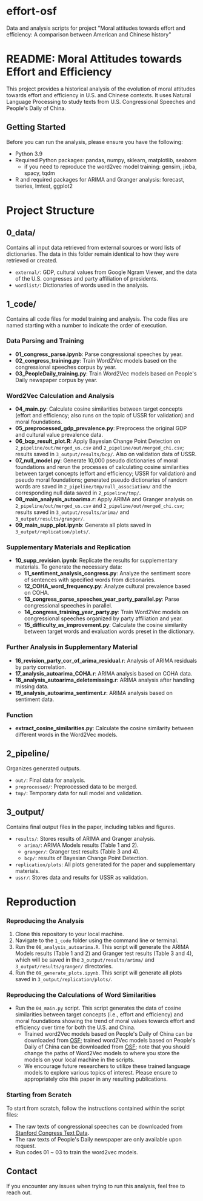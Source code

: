 # effort-osf
Data and analysis scripts for project "Moral attitudes towards effort and efficiency:
A comparison between American and Chinese history"

# README: Moral Attitudes towards Effort and Efficiency

This project provides a historical analysis of the evolution of moral attitudes towards effort and efficiency in U.S. and Chinese contexts. It uses Natural Language Processing to study texts from U.S. Congressional Speeches and People's Daily of China.

## Getting Started

Before you can run the analysis, please ensure you have the following:

- Python 3.9
- Required Python packages: pandas, numpy, sklearn, matplotlib, seaborn
    - if you need to reproduce the word2vec model training: gensim, jieba, spacy, tqdm
- R and required packages for ARIMA and Granger analysis: forecast, tseries, lmtest, ggplot2

# Project Structure
## 0_data/
Contains all input data retrieved from external sources or word lists of dictionaries. The data in this folder remain identical to how they were retrieved or created.
  - `external/`: GDP, cultural values from Google Ngram Viewer, and the data of the U.S. congresses and party affiliation of presidents.
  - `wordlist/`: Dictionaries of words used in the analysis.


## 1_code/
Contains all code files for model training and analysis. The code files are named starting with a number to indicate the order of execution.

### Data Parsing and Training
- **01_congress_parse.ipynb**: Parse congressional speeches by year.
- **02_congress_training.py**: Train Word2Vec models based on the congressional speeches corpus by year.
- **03_PeopleDaily_training.py**: Train Word2Vec models based on People's Daily newspaper corpus by year.

### Word2Vec Calculation and Analysis
- **04_main.py**: Calculate cosine similarities between target concepts (effort and efficiency; also runs on the topic of USSR for validation) and moral foundations.
- **05_preprocessed_gdp_prevalence.py**: Preprocess the original GDP and cultural value prevalence data.
- **06_bcp_result_plot.R**: Apply Bayesian Change Point Detection on `2_pipeline/out/merged_us.csv` and `2_pipeline/out/merged_chi.csv`; results saved in `3_output/results/bcp/`. Also on validation data of USSR.
- **07_null_model.py**: Generate 10,000 pseudo dictionaries of moral foundations and rerun the processes of calculating cosine similarities between target concepts (effort and efficiency; USSR for validation) and pseudo moral foundations; generated pseudo dictionaries of random words are saved in `2_pipeline/tmp/null_association/` and the corresponding null data saved in `2_pipeline/tmp/`.
- **08_main_analysis_autoarima.r**: Apply ARIMA and Granger analysis on `2_pipeline/out/merged_us.csv` and `2_pipeline/out/merged_chi.csv`; results saved in `3_output/results/arima/` and `3_output/results/granger/`.
- **09_main_supp_plot.ipynb**: Generate all plots saved in `3_output/replication/plots/`.

### Supplementary Materials and Replication
- **10_supp_revision.ipynb**: Replicate the results for supplementary materials. To generate the necessary data:
  - **11_sentiment_analysis_congress.py**: Analyze the sentiment score of sentences with specified words from dictionaries.
  - **12_COHA_word_frequency.py**: Analyze cultural prevalence based on COHA.
  - **13_congress_parse_speeches_year_party_parallel.py**: Parse congressional speeches in parallel.
  - **14_congress_training_year_party.py**: Train Word2Vec models on congressional speeches organized by party affiliation and year.
  - **15_difficulty_as_improvement.py**: Calculate the cosine similarity between target words and evaluation words preset in the dictionary.

### Further Analysis in Supplementary Material
- **16_revision_party_cor_of_arima_residual.r**: Analysis of ARIMA residuals by party correlation.
- **17_analysis_autoarima_COHA.r**: ARIMA analysis based on COHA data.
- **18_analysis_autoarima_deletemissing.r**: ARIMA analysis after handling missing data.
- **19_analysis_autoarima_sentiment.r**: ARIMA analysis based on sentiment data.

### Function
- **extract_cosine_similarities.py**: Calculate the cosine similarity between different words in the Word2Vec models.

## 2_pipeline/
Organizes generated outputs.
  - `out/`: Final data for analysis.
  - `preprocessed/`: Preprocessed data to be merged.
  - `tmp/`: Temporary data for null model and validation.

## 3_output/ 
Contains final output files in the paper, including tables and figures.
  - `results/`: Stores results of ARIMA and Granger analysis.
    - `arima/`: ARIMA Models results (Table 1 and 2).
    - `granger/`: Granger test results (Table 3 and 4).
    - `bcp/`: results of Bayesian Change Point Detection.
  - `replication/plots`: All plots generated for the paper and supplementary materials.
  - `ussr/`: Stores data and results for USSR as validation.

# Reproduction

### Reproducing the Analysis

1. Clone this repository to your local machine.
2. Navigate to the `1_code` folder using the command line or terminal.
3. Run the `08_analysis_autoarima.R`. This script will generate the ARIMA Models results (Table 1 and 2) and Granger test results (Table 3 and 4), which will be saved in the `3_output/results/arima/` and `3_output/results/granger/` directories.
4. Run the `09_generate_plots.ipynb`. This script will generate all plots saved in `3_output/replication/plots/`.

### Reproducing the Calculations of Word Similarities


- Run the `04_main.py` script. This script generates the data of cosine similarities between target concepts (i.e., effort and efficiency) and moral foundations showing the trend of moral values towards effort and efficiency over time for both the U.S. and China.
  - Trained word2Vec models based on People's Daily of China can be downloaded from [OSF](https://osf.io/6kg9t/files/osfstorage?view_only=4a82d20c75614ff18980552ac290d637); trained word2Vec models based on People's Daily of China can be downloaded from [OSF](https://osf.io/g5kxu/files/osfstorage); note that you should change the paths of Word2Vec models to where you store the models on your local machine in the scripts.
  - We encourage future researchers to utilize these trained language models to explore various topics of interest. Please ensure to appropriately cite this paper in any resulting publications.


### Starting from Scratch

To start from scratch, follow the instructions contained within the script files:

- The raw texts of congressional speeches can be downloaded from [Stanford Congress Text Data](https://data.stanford.edu/congress_text).
- The raw texts of People's Daily newspaper are only available upon request.
- Run codes 01 ~ 03 to train the word2vec models.

## Contact
If you encounter any issues when trying to run this analysis, feel free to reach out.